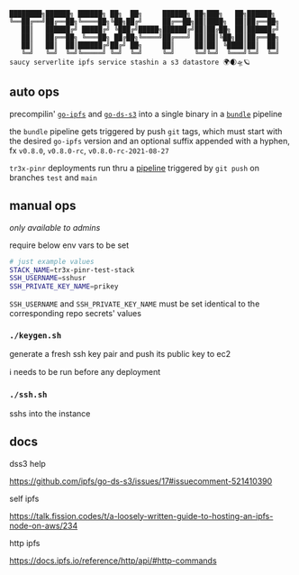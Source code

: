 ```nofmt
████████╗██████╗ ██████╗ ██╗  ██╗     ██████╗ ██╗███╗   ██╗██████╗ 
╚══██╔══╝██╔══██╗╚════██╗╚██╗██╔╝     ██╔══██╗██║████╗  ██║██╔══██╗
   ██║   ██████╔╝ █████╔╝ ╚███╔╝█████╗██████╔╝██║██╔██╗ ██║██████╔╝
   ██║   ██╔══██╗ ╚═══██╗ ██╔██╗╚════╝██╔═══╝ ██║██║╚██╗██║██╔══██╗
   ██║   ██║  ██║██████╔╝██╔╝ ██╗     ██║     ██║██║ ╚████║██║  ██║
   ╚═╝   ╚═╝  ╚═╝╚═════╝ ╚═╝  ╚═╝     ╚═╝     ╚═╝╚═╝  ╚═══╝╚═╝  ╚═╝
saucy serverlite ipfs service stashin a s3 datastore 🌍🌒🛸🪐
```

## auto ops

precompilin' [`go-ipfs`](https://github.com/ipfs/go-ipfs) and [`go-ds-s3`](https://github.com/ipfs/go-ds-s3) into a single binary in a [`bundle`](./.github/workflows/bundle.yml) pipeline

the `bundle` pipeline gets triggered by push `git` tags, which must start with the desired `go-ipfs` version and an optional suffix appended with a hyphen, fx `v0.8.0`, `v0.8.0-rc`, `v0.8.0-rc-2021-08-27`

`tr3x-pinr` deployments run thru a [pipeline](./.github/workflows/cd.yml) triggered by `git push` on branches `test` and `main`

## manual ops 

*only available to admins*

require below env vars to be set

```bash
# just example values
STACK_NAME=tr3x-pinr-test-stack
SSH_USERNAME=sshusr
SSH_PRIVATE_KEY_NAME=prikey
```

`SSH_USERNAME` and `SSH_PRIVATE_KEY_NAME` must be set identical to the corresponding repo secrets' values

### `./keygen.sh`

generate a fresh ssh key pair and push its public key to ec2

ℹ️ needs to be run before any deployment

### `./ssh.sh`

sshs into the instance

## docs

dss3 help

https://github.com/ipfs/go-ds-s3/issues/17#issuecomment-521410390

self ipfs 

https://talk.fission.codes/t/a-loosely-written-guide-to-hosting-an-ipfs-node-on-aws/234

http ipfs

https://docs.ipfs.io/reference/http/api/#http-commands